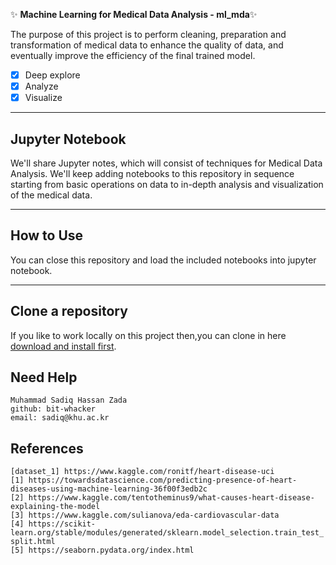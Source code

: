 :sparkles: **Machine Learning for Medical Data Analysis - ml_mda**:sparkles: 

The purpose of this project is to perform cleaning, preparation and transformation of medical data to enhance the quality of data, and eventually improve the efficiency of the final trained model.
- [x] Deep explore
- [x] Analyze
- [x] Visualize

---

## Jupyter Notebook

We'll share Jupyter notes, which will consist of techniques for Medical Data Analysis. We'll keep adding notebooks to this repository in sequence starting from basic operations on data to in-depth analysis and visualization of the medical data.

---

## How to Use
You can close this repository and load the included notebooks into jupyter notebook.

---

## Clone a repository

If you like to work locally on this project then,you can clone in here [download and install first](https://github.com/bit-whacker/ml_mda). 

## Need Help

`Muhammad Sadiq Hassan Zada` <br/>
`github: bit-whacker` <br/>
`email: sadiq@khu.ac.kr`

## References
`[dataset_1] https://www.kaggle.com/ronitf/heart-disease-uci` <br/>
`[1] https://towardsdatascience.com/predicting-presence-of-heart-diseases-using-machine-learning-36f00f3edb2c`<br/>
`[2] https://www.kaggle.com/tentotheminus9/what-causes-heart-disease-explaining-the-model`<br/>
`[3] https://www.kaggle.com/sulianova/eda-cardiovascular-data`<br/>
`[4] https://scikit-learn.org/stable/modules/generated/sklearn.model_selection.train_test_split.html`<br/>
`[5] https://seaborn.pydata.org/index.html`
